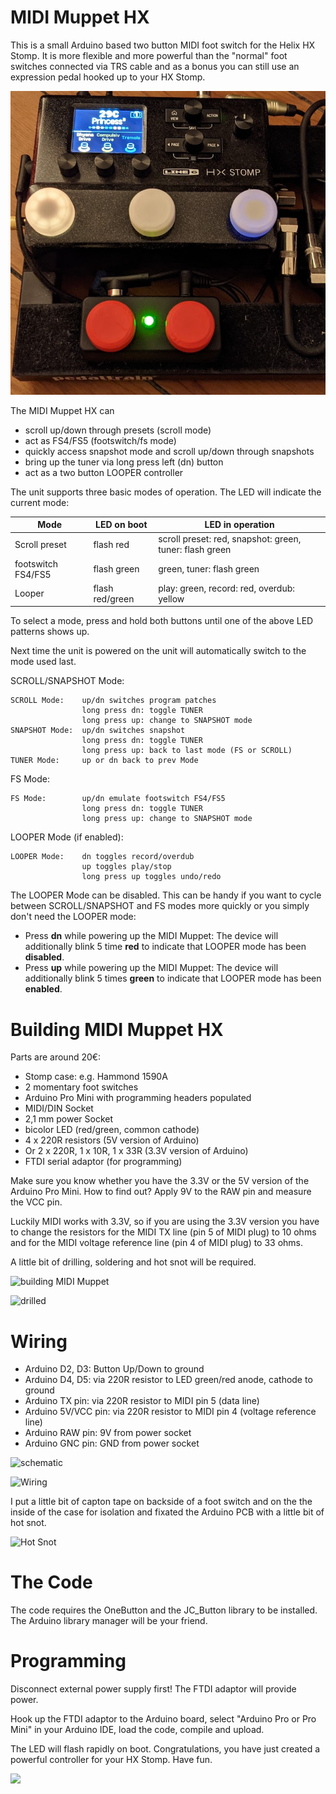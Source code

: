 # MIDI Muppet HX

This is a small Arduino based two button MIDI foot switch for the Helix HX Stomp. It is more flexible and more powerful than the "normal" foot switches connected via TRS cable and as a bonus you can still use an expression pedal hooked up to your HX Stomp.

![MIDI Muppet HX](images/midi_muppet_hx.jpg)

The MIDI Muppet HX can
- scroll up/down through presets (scroll mode)
- act as FS4/FS5 (footswitch/fs  mode)
- quickly access snapshot mode and scroll up/down through snapshots
- bring up the tuner via long press left (dn) button
- act as a two button LOOPER controller

The unit supports three basic modes of operation. The LED will indicate the current mode:

| Mode | LED on boot | LED in operation |
|------|-----|-----------------|
| Scroll preset | flash red | scroll preset: red, snapshot: green, tuner: flash green |
| footswitch FS4/FS5 | flash green | green, tuner: flash green |
| Looper  | flash red/green | play: green, record: red, overdub: yellow |

To select a mode, press and hold both buttons until one of the above LED patterns shows up.

Next time the unit is powered on the unit will automatically switch to the mode used last.


SCROLL/SNAPSHOT Mode:

    SCROLL Mode:    up/dn switches program patches
                    long press dn: toggle TUNER
                    long press up: change to SNAPSHOT mode
    SNAPSHOT Mode:  up/dn switches snapshot
                    long press dn: toggle TUNER
                    long press up: back to last mode (FS or SCROLL)
    TUNER Mode:     up or dn back to prev Mode

FS Mode:

    FS Mode:        up/dn emulate footswitch FS4/FS5
                    long press dn: toggle TUNER
                    long press up: change to SNAPSHOT mode


LOOPER Mode (if enabled):

    LOOPER Mode:    dn toggles record/overdub
                    up toggles play/stop
                    long press up toggles undo/redo

The LOOPER Mode can be disabled. This can be handy if you want to cycle between SCROLL/SNAPSHOT and FS modes more quickly or you simply don't need the LOOPER mode:

- Press **dn** while powering up the MIDI Muppet: The device will additionally blink 5 time **red** to indicate that LOOPER mode has been **disabled**.
- Press **up** while powering up the MIDI Muppet: The device will additionally blink 5 times **green** to indicate that LOOPER mode has been **enabled**.

# Building MIDI Muppet HX
Parts are around 20€:
- Stomp case: e.g. Hammond 1590A
- 2 momentary foot switches
- Arduino Pro Mini with programming headers populated
- MIDI/DIN Socket
- 2,1 mm power Socket
- bicolor LED (red/green, common cathode)
- 4 x 220R resistors (5V version of Arduino)
- Or 2 x 220R, 1 x 10R, 1 x 33R (3.3V version of Arduino)
- FTDI serial adaptor (for programming)

Make sure you know whether you have the 3.3V or the 5V version of the Arduino Pro Mini. How to find out? Apply 9V to the RAW pin and measure the VCC pin.

Luckily MIDI works with 3.3V, so if you are using the 3.3V version you have to change the resistors for the MIDI TX line (pin 5 of MIDI plug) to 10 ohms and for the MIDI voltage reference line (pin 4 of MIDI plug) to 33 ohms.

A little bit of drilling, soldering and hot snot will be required.

![building MIDI Muppet](images/build_1.jpg)

![drilled](images/build_2.jpg)

# Wiring
- Arduino D2, D3: Button Up/Down to ground
- Arduino D4, D5: via 220R resistor to LED green/red anode, cathode to ground
- Arduino TX pin: via 220R resistor to MIDI pin 5 (data line)
- Arduino 5V/VCC pin: via 220R resistor to MIDI pin 4 (voltage reference line)
- Arduino RAW pin: 9V from power socket
- Arduino GNC pin: GND from power socket

![schematic](images/midi_muppet_schem.png)

![Wiring](images/wiring_mess.jpg)

I put a little bit of capton tape on backside of a foot switch and on the the inside of the case for isolation and fixated the Arduino PCB with a little bit of hot snot.

![Hot Snot](images/hot_snot.jpg)

# The Code
The code requires the OneButton and the JC_Button library to be installed. The Arduino library manager will be your friend.

# Programming
Disconnect external power supply first! The FTDI adaptor will provide power.

Hook up the FTDI adaptor to the Arduino board, select "Arduino Pro or Pro Mini" in your Arduino IDE, load the code, compile and upload.

The LED will flash rapidly on boot. Congratulations, you have just created a powerful controller for your HX Stomp. Have fun.

![](images/ftdi_adaptor.jpg)
